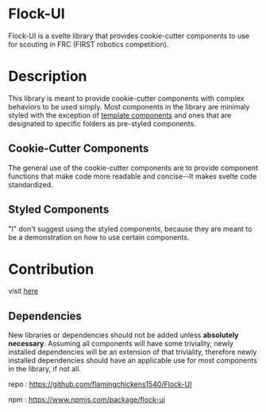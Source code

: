 # Flock-UI
Flock-UI is a svelte library that provides cookie-cutter components to use for scouting in FRC (FIRST robotics competition).

# Description
This library is meant to provide cookie-cutter components with complex behaviors to be used simply. Most components in the library are minimaly styled with the exception of [template components](https://github.com/flamingchickens1540/Flock-UI/tree/main/src/lib/template) and ones that are designated to specific folders as pre-styled components.

## Cookie-Cutter Components
The general use of the cookie-cutter components are to provide component functions that make code more readable and concise--It makes svelte code standardized.

## Styled Components
"I" don't suggest using the styled components, because they are meant to be a demonstration on how to use certain components.

# Contribution
visit [here](docs/CONTRIBUTING.md)


## Dependencies
New libraries or dependencies should not be added unless __absolutely necessary__. Assuming all components will have some triviality, newly installed dependencies will be an extension of that triviality, therefore newly installed dependencies should have an applicable use for most components in the library, if not all. 


repo : https://github.com/flamingchickens1540/Flock-UI

npm : https://www.npmjs.com/package/flock-ui